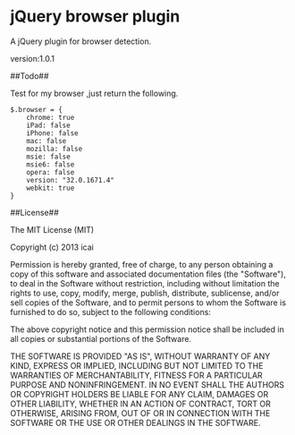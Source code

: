 jQuery browser plugin 
=========

A jQuery plugin for browser detection.

version:1.0.1


##Todo##

Test for my browser ,just return the following.

    $.browser = {
    	chrome: true
    	iPad: false
    	iPhone: false
    	mac: false
    	mozilla: false
    	msie: false
    	msie6: false
    	opera: false
    	version: "32.0.1671.4"
    	webkit: true
    }



##License##

The MIT License (MIT)

Copyright (c) 2013 icai

Permission is hereby granted, free of charge, to any person obtaining a copy of
this software and associated documentation files (the "Software"), to deal in
the Software without restriction, including without limitation the rights to
use, copy, modify, merge, publish, distribute, sublicense, and/or sell copies of
the Software, and to permit persons to whom the Software is furnished to do so,
subject to the following conditions:

The above copyright notice and this permission notice shall be included in all
copies or substantial portions of the Software.

THE SOFTWARE IS PROVIDED "AS IS", WITHOUT WARRANTY OF ANY KIND, EXPRESS OR
IMPLIED, INCLUDING BUT NOT LIMITED TO THE WARRANTIES OF MERCHANTABILITY, FITNESS
FOR A PARTICULAR PURPOSE AND NONINFRINGEMENT. IN NO EVENT SHALL THE AUTHORS OR
COPYRIGHT HOLDERS BE LIABLE FOR ANY CLAIM, DAMAGES OR OTHER LIABILITY, WHETHER
IN AN ACTION OF CONTRACT, TORT OR OTHERWISE, ARISING FROM, OUT OF OR IN
CONNECTION WITH THE SOFTWARE OR THE USE OR OTHER DEALINGS IN THE SOFTWARE.



